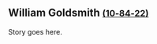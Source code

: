 ## William Goldsmith <small>[(10‑84‑22)](https://brisbane.discovereverafter.com/profile/31827081 "Go to Memorial Information" )</small>

Story goes here. 
